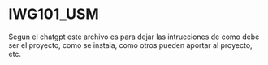 # IWG101_USM

Segun el chatgpt este archivo es para dejar las intrucciones de como debe ser el proyecto, como se instala, como otros pueden aportar al proyecto, etc.
